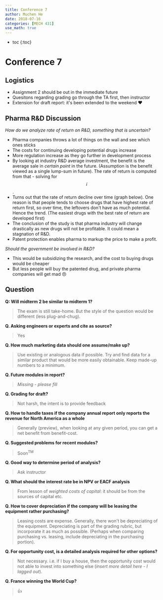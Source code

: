 ```yaml
---
title: Conference 7
author: Muchen He
date: 2018-07-16
categories: [MECH 431]
use_math: true
---
```




- toc
{:toc}

# Conference 7

## Logistics

- Assignment 2 should be out in the immediate future
- Quesitons regarding grading go through the TA first, then instructor
- Extension for draft report: it's been extended to the weekend :heart:



## Pharma R&D Discussion

*How do we analyze rate of return on R&D, something that is uncertain?*

- Pharma companies throws a lot of things on the wall and see which ones sticks
- The costs for continuing developing potential drugs increase
- More regulation increase as they go further in development process
- By looking at industry R&D average investment, the benefit is the average sale in *certain point* in the future. (Assumption is the benefit viewed as a single lump-sum in future). The rate of return is computed from that - solving for $$i$$.
- Turns out that the rate of return decline over time (graph below). One reason is that people tends to choose drugs that have highest rate of return first, so over time, the leftovers don't have as much potential. Hence the trend. (The easiest drugs with the best rate of return are developed first)
- The conclusion of the study is that pharma industry will change drastically as new drugs will not be profitable. It could mean a stagnation of R&D.
- Patent protection enables pharma to markup the price to make a profit.



*Should the government be involved in R&D?*

- This would be subsidizing the research, and the cost to buying drugs would be cheaper
- But less people will buy the patented drug, and private pharma companies will get mad :angry:





## Question

**Q: Will midterm 2 be similar to midterm 1?**

> The exam is still take-home. But the style of the question would be different (less plug-and-chug).

**Q. Asking engineers or experts and cite as source?**

> Yes

**Q. How much marketing data should one assume/make up?**

> Use existing or analogous data if possible. Try and find data for a similar product that would be more easily obtainable. Keep made-up numbers to a minimum.

**Q. Future modules in report?**

> *Missing - please fill*

**Q. Grading for draft?**

> Not harsh, the intent is to provide feedback

**Q. How to handle taxes if the company annual report only reports the revenue for North America as a whole**

> Generally (preview), when looking at any given period, you can get a net benefit from benefit-cost.

**Q. Suggested problems for recent modules?**

> Soon<sup>TM</sup>

**Q. Good way to determine period of analysis?**

> Ask instructor

**Q. What should the interest rate be in NPV or EACF analysis**

> From lesson of *weighted costs of capital*: it should be from the sources of capital etc.

**Q. How to cover depreciation if the company will be leasing the equipment rather purchasing?**

> Leasing costs are expense. Generally, there won't be depreciating of the equipment. Depreciating is part of the grading rubric, but incorporate it as much as possible. (Perhaps when comparing purchasing vs. leasing, include depreciating in the purchasing portion).

**Q. For opportunity cost, is a detailed analysis required for other options?**

> Not necessary. i.e. if I buy a house, then the opportunity cost would not able to invest into something else (*insert more detail here - I lagged out*).

**Q. France winning the World Cup?**

> :thumbsup:
